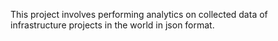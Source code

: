 This project involves performing analytics on collected data of infrastructure projects in the world in json format.